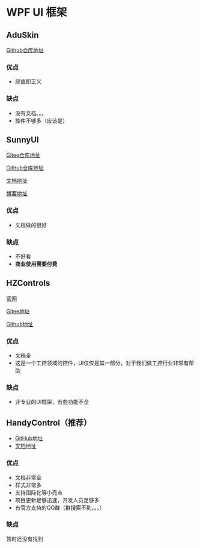 # WPF UI 框架

## AduSkin

[Github仓库地址](https://github.com/aduskin/AduSkin)

### 优点

* 颜值即正义

### 缺点

* 没有文档。。。
* 控件不够多（应该是）

## SunnyUI

[Gitee仓库地址](https://gitee.com/yhuse/SunnyUI)

[Github仓库地址](https://github.com/yhuse/SunnyUI)

[文档地址](https://gitee.com/yhuse/SunnyUI/wikis/pages)

[博客地址](https://www.cnblogs.com/yhuse)

### 优点

* 文档做的很好

### 缺点

* 不好看
* **商业使用需要付费**

## HZControls

[官网](http://www.hzhcontrols.com/)

[Gitee地址](https://gitee.com/kwwwvagaa/net_winform_custom_control)

[Github地址](https://github.com/kwwwvagaa/NetWinformControl)

### 优点

* 文档全
* 这是一个工控领域的控件，UI仅仅是其一部分，对于我们做工控行业非常有帮助

### 缺点

* 非专业的UI框架，有些功能不全

## HandyControl（推荐）

* [GitHub地址](https://github.com/HandyOrg/HandyControl)
* [文档地址](https://handyorg.github.io/)

### 优点

* 文档非常全
* 样式非常多
* 支持国际化等小亮点
* 项目更新足够迅速，开发人员足够多
* 有官方支持的QQ群（群搜索不到。。。）

### 缺点

暂时还没有找到

